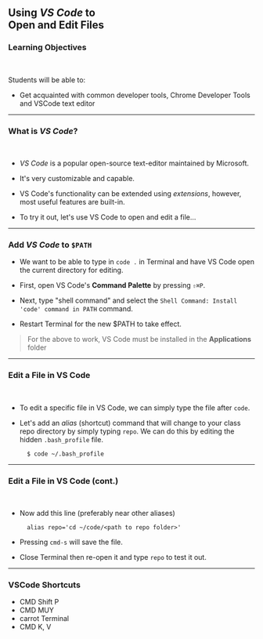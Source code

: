 ## Using _VS Code_ to<br>Open and Edit Files

### Learning Objectives

<br>

<p>Students will be able to:</p>

- Get acquainted with common developer tools, Chrome Developer Tools and VSCode text editor

---

### What is _VS Code_?

<br/>

- _VS Code_ is a popular open-source text-editor maintained by Microsoft.

- It's very customizable and capable.

- VS Code's functionality can be extended using _extensions_, however, most useful features are built-in.

- To try it out, let's use VS Code to open and edit a file...

---

### Add _VS Code_ to <code>\$PATH</code>

- We want to be able to type in `code .` in Terminal and have VS Code open the current directory for editing.

- First, open VS Code's **Command Palette** by pressing `⇧⌘P`.

- Next, type "shell command" and select the `Shell Command: Install 'code' command in PATH` command.

- Restart Terminal for the new \$PATH to take effect.

> For the above to work, VS Code must be installed in the **Applications** folder

---

### Edit a File in VS Code

<br/>

- To edit a specific file in VS Code, we can simply type the file after `code`.

- Let's add an _alias_ (shortcut) command that will change to your class repo directory by simply typing `repo`. We can do this by editing the hidden `.bash_profile` file.

      	$ code ~/.bash_profile

---

### Edit a File in VS Code (cont.)

<br/>

- Now add this line (preferably near other aliases)

      	alias repo='cd ~/code/<path to repo folder>'

- Pressing `cmd-s` will save the file.

- Close Terminal then re-open it and type `repo` to test it out.

---
### VSCode Shortcuts
* CMD Shift P
* CMD MUY 
* carrot Terminal
* CMD K, V